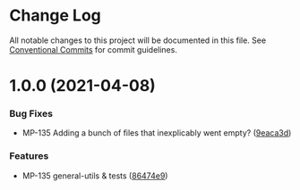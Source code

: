 # Change Log

All notable changes to this project will be documented in this file.
See [Conventional Commits](https://conventionalcommits.org) for commit guidelines.

# 1.0.0 (2021-04-08)


### Bug Fixes

* MP-135 Adding a bunch of files that inexplicably went empty? ([9eaca3d](https://bitbucket.nsf.gov/scm/nsf-fe/utility-library/commits/9eaca3d545129c778f102c5a74e394148fe387ac))


### Features

* MP-135 general-utils & tests ([86474e9](https://bitbucket.nsf.gov/scm/nsf-fe/utility-library/commits/86474e9adf3c8c6d49ae247ecdb15959882ec8b6))
